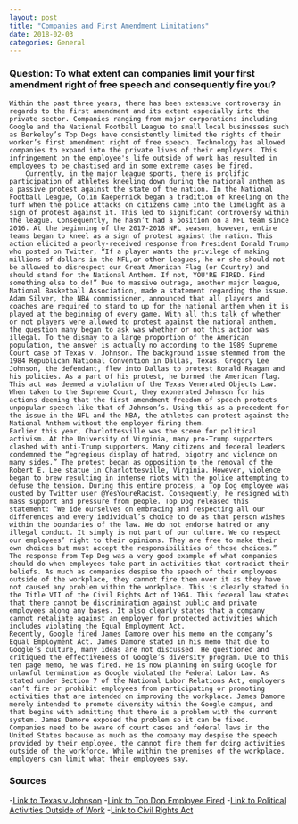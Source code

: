 ```yaml
---
layout: post
title: "Companies and First Amendment Limitations"
date: 2018-02-03
categories: General
---
```


### Question: To what extent can companies limit your first amendment right of free speech and consequently fire you?
	Within the past three years, there has been extensive controversy in regards to the first amendment and its extent especially into the private sector. Companies ranging from major corporations including Google and the National Football League to small local businesses such as Berkeley’s Top Dogs have consistently limited the rights of their worker’s first amendment right of free speech. Technology has allowed companies to expand into the private lives of their employers. This infringement on the employee's life outside of work has resulted in employees to be chastised and in some extreme cases be fired.
        Currently, in the major league sports, there is prolific participation of athletes kneeling down during the national anthem as a passive protest against the state of the nation. In the National Football League, Colin Kaepernick began a tradition of kneeling on the turf when the police attacks on citizens came into the limelight as a sign of protest against it. This led to significant controversy within the league. Consequently, he hasn’t had a position on a NFL team since 2016. At the beginning of the 2017-2018 NFL season, however, entire teams began to kneel as a sign of protest against the nation. This action elicited a poorly-received response from President Donald Trump who posted on Twitter, “If a player wants the privilege of making millions of dollars in the NFL,or other leagues, he or she should not be allowed to disrespect our Great American Flag (or Country) and should stand for the National Anthem. If not, YOU'RE FIRED. Find something else to do!” Due to massive outrage, another major league, National Basketball Association, made a statement regarding the issue. Adam Silver, the NBA commissioner, announced that all players and coaches are required to stand to up for the national anthem when it is played at the beginning of every game. With all this talk of whether or not players were allowed to protest against the national anthem, the question many began to ask was whether or not this action was illegal. To the dismay to a large proportion of the American population, the answer is actually no according to the 1989 Supreme Court case of Texas v. Johnson. The background issue stemmed from the 1984 Republican National Convention in Dallas, Texas. Gregory Lee Johnson, the defendant, flew into Dallas to protest Ronald Reagan and his policies. As a part of his protest, he burned the American flag. This act was deemed a violation of the Texas Venerated Objects Law. When taken to the Supreme Court, they exonerated Johnson for his actions deeming that the first amendment freedom of speech protects unpopular speech like that of Johnson’s. Using this as a precedent for the issue in the NFL and the NBA, the athletes can protest against the National Anthem without the employer firing them.
	Earlier this year, Charlottesville was the scene for political activism. At the University of Virginia, many pro-Trump supporters clashed with anti-Trump supporters. Many citizens and federal leaders condemned the “egregious display of hatred, bigotry and violence on many sides.” The protest began as opposition to the removal of the Robert E. Lee statue in Charlottesville, Virginia. However, violence began to brew resulting in intense riots with the police attempting to defuse the tension. During this entire process, a Top Dog employee was ousted by Twitter user @YesYoureRacist. Consequently, he resigned with mass support and pressure from people. Top Dog released this statement: “We ide ourselves on embracing and respecting all our differences and every individual’s choice to do as that person wishes within the boundaries of the law. We do not endorse hatred or any illegal conduct. It simply is not part of our culture. We do respect our employees’ right to their opinions. They are free to make their own choices but must accept the responsibilities of those choices.” The response from Top Dog was a very good example of what companies should do when employees take part in activities that contradict their beliefs. As much as companies despise the speech of their employees outside of the workplace, they cannot fire them over it as they have not caused any problem within the workplace. This is clearly stated in the Title VII of the Civil Rights Act of 1964. This federal law states that there cannot be discrimination against public and private employees along any bases. It also clearly states that a company cannot retaliate against an employer for protected activities which includes violating the Equal Employment Act. 
	Recently, Google fired James Damore over his memo on the company’s Equal Employment Act. James Damore stated in his memo that due to Google’s culture, many ideas are not discussed. He questioned and critiqued the effectiveness of Google’s diversity program. Due to this ten page memo, he was fired. He is now planning on suing Google for unlawful termination as Google violated the Federal Labor Law. As stated under Section 7 of the National Labor Relations Act, employers can’t fire or prohibit employees from participating or promoting activities that are intended on improving the workplace. James Damore merely intended to promote diversity within the Google campus, and that begins with admitting that there is a problem with the current system. James Damore exposed the problem so it can be fixed. 
	Companies need to be aware of court cases and federal laws in the United States because as much as the company may despise the speech provided by their employee, the cannot fire them for doing activities outside of the workforce. While within the premises of the workplace, employers can limit what their employees say.


### Sources

-[Link to Texas v Johnson](http://www.uscourts.gov/educational-resources/educational-activities/facts-and-case-summary-texas-v-johnson)
-[Link to Top Dop Employee Fired](https://sf.eater.com/2017/8/14/16144078/top-dog-cole-white-charlottesville-berkeley)
-[Link to Political Activities Outside of Work](http://www.spigglelaw.com/employment-blog/can-fired-political-activities-outside-work/)
-[Link to Civil Rights Act](https://www.archives.gov/education/lessons/civil-rights-act)


